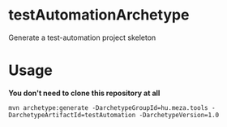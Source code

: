 testAutomationArchetype
=======================

Generate a test-automation project skeleton

# Usage

__You don't need to clone this repository at all__


```mvn archetype:generate -DarchetypeGroupId=hu.meza.tools -DarchetypeArtifactId=testAutomation -DarchetypeVersion=1.0```
